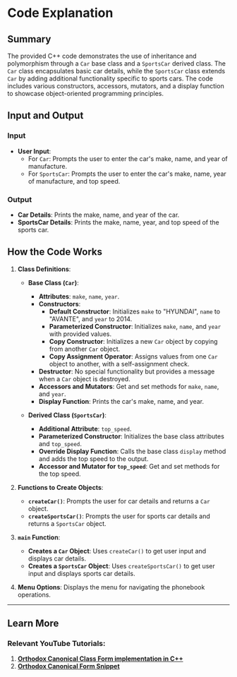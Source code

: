 # Code Explanation

## Summary

The provided C++ code demonstrates the use of inheritance and polymorphism through a `Car` base class and a `SportsCar` derived class. The `Car` class encapsulates basic car details, while the `SportsCar` class extends `Car` by adding additional functionality specific to sports cars. The code includes various constructors, accessors, mutators, and a display function to showcase object-oriented programming principles.

## Input and Output

### Input

- **User Input**: 
  - For `Car`: Prompts the user to enter the car's make, name, and year of manufacture.
  - For `SportsCar`: Prompts the user to enter the car's make, name, year of manufacture, and top speed.

### Output

- **Car Details**: Prints the make, name, and year of the car.
- **SportsCar Details**: Prints the make, name, year, and top speed of the sports car.

## How the Code Works

1. **Class Definitions**:
   - **Base Class (`Car`)**:
     - **Attributes**: `make`, `name`, `year`.
     - **Constructors**:
       - **Default Constructor**: Initializes `make` to "HYUNDAI", `name` to "AVANTE", and `year` to 2014.
       - **Parameterized Constructor**: Initializes `make`, `name`, and `year` with provided values.
       - **Copy Constructor**: Initializes a new `Car` object by copying from another `Car` object.
       - **Copy Assignment Operator**: Assigns values from one `Car` object to another, with a self-assignment check.
     - **Destructor**: No special functionality but provides a message when a `Car` object is destroyed.
     - **Accessors and Mutators**: Get and set methods for `make`, `name`, and `year`.
     - **Display Function**: Prints the car's make, name, and year.
   
   - **Derived Class (`SportsCar`)**:
     - **Additional Attribute**: `top_speed`.
     - **Parameterized Constructor**: Initializes the base class attributes and `top_speed`.
     - **Override Display Function**: Calls the base class `display` method and adds the top speed to the output.
     - **Accessor and Mutator for `top_speed`**: Get and set methods for the top speed.

2. **Functions to Create Objects**:
   - **`createCar()`**: Prompts the user for car details and returns a `Car` object.
   - **`createSportsCar()`**: Prompts the user for sports car details and returns a `SportsCar` object.

3. **`main` Function**:
   - **Creates a `Car` Object**: Uses `createCar()` to get user input and displays car details.
   - **Creates a `SportsCar` Object**: Uses `createSportsCar()` to get user input and displays sports car details.

6. **Menu Options**: Displays the menu for navigating the phonebook operations.

*******************************************************
## Learn More
### Relevant YouTube Tutorials:
1. **[Orthodox Canonical Class Form implementation in C++](https://www.youtube.com/watch?v=Upx5nIbrxcY)**
2. **[Orthodox Canonical Form Snippet](https://www.youtube.com/watch?v=GBoP8btm4go)**
